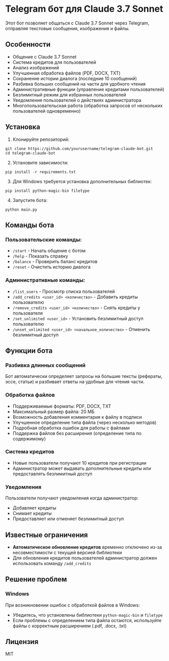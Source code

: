 # Telegram бот для Claude 3.7 Sonnet

Этот бот позволяет общаться с Claude 3.7 Sonnet через Telegram, отправляя текстовые сообщения, изображения и файлы.

## Особенности

- Общение с Claude 3.7 Sonnet
- Система кредитов для пользователей
- Анализ изображений
- Улучшенная обработка файлов (PDF, DOCX, TXT)
- Сохранение истории диалога (последние 10 сообщений)
- Разбивка больших сообщений на части для удобного чтения
- Административные функции (управление кредитами пользователей)
- Безлимитный режим для избранных пользователей
- Уведомления пользователей о действиях администратора
- Многопользовательская работа (обработка запросов от нескольких пользователей одновременно)

## Установка

1. Клонируйте репозиторий:
```
git clone https://github.com/yourusername/telegram-claude-bot.git
cd telegram-claude-bot
```

2. Установите зависимости:
```
pip install -r requirements.txt
```

3. Для Windows требуется установка дополнительных библиотек:
```
pip install python-magic-bin filetype
```

4. Запустите бота:
```
python main.py
```

## Команды бота

### Пользовательские команды:
- `/start` - Начать общение с ботом
- `/help` - Показать справку
- `/balance` - Проверить баланс кредитов
- `/reset` - Очистить историю диалога

### Административные команды:
- `/list_users` - Просмотр списка пользователей
- `/add_credits <user_id> <количество>` - Добавить кредиты пользователю
- `/remove_credits <user_id> <количество>` - Снять кредиты у пользователя
- `/set_unlimited <user_id>` - Установить безлимитный доступ пользователю
- `/unset_unlimited <user_id> <начальное_количество>` - Отменить безлимитный доступ

## Функции бота

### Разбивка длинных сообщений
Бот автоматически определяет запросы на большие тексты (рефераты, эссе, статьи) и разбивает ответы на удобные для чтения части.

### Обработка файлов
- Поддерживаемые форматы: PDF, DOCX, TXT
- Максимальный размер файла: 20 МБ
- Возможность добавления комментария к файлу в подписи
- Улучшенное определение типа файла (через несколько методов)
- Подробная обработка ошибок для работы с файлами
- Поддержка файлов без расширения (определение типа по содержимому)

### Система кредитов
- Новые пользователи получают 10 кредитов при регистрации
- Администратор может выдавать дополнительные кредиты или предоставлять безлимитный доступ

### Уведомления
Пользователи получают уведомления когда администратор:
- Добавляет кредиты
- Снимает кредиты
- Предоставляет или отменяет безлимитный доступ

## Известные ограничения
- **Автоматическое обновление кредитов** временно отключено из-за несовместимости с текущей версией библиотеки
- Для обновления кредитов пользователей администратор должен использовать команду `/add_credits`

## Решение проблем

### Windows
При возникновении ошибок с обработкой файлов в Windows:
- Убедитесь, что установлены библиотеки `python-magic-bin` и `filetype`
- Если проблемы с определением типа файла остаются, используйте файлы с корректным расширением (.pdf, .docx, .txt)

## Лицензия

MIT 